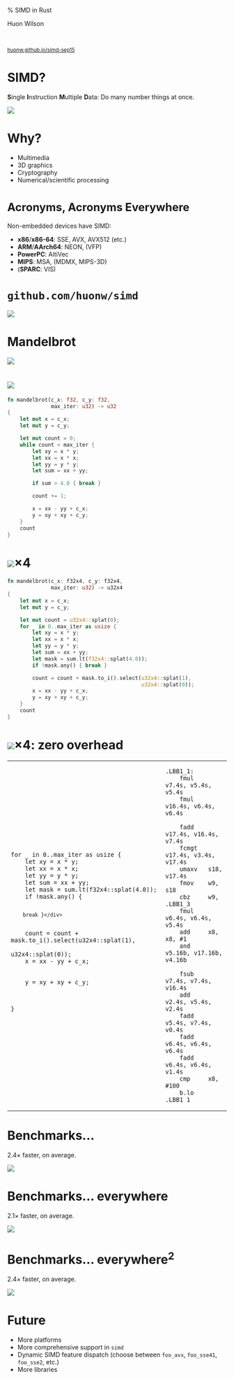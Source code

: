 % SIMD in Rust

Huon Wilson

<br>

[<small>huonw.github.io/simd-sep15</small>](http://huonw.github.io/simd-sep15)

# SIMD?

**S**ingle **I**nstruction **M**ultiple **D**ata: Do many number
  things at once.

![](vector.png)

# Why?

- Multimedia
- 3D graphics
- Cryptography
- Numerical/scientific processing

# <span style='font-size: 0.9em'>Acronyms, Acronyms Everywhere</span>

Non-embedded devices have SIMD:

- **x86**/<strong>x86-64</strong>: SSE, AVX, AVX512 (etc.)
- **ARM**/<strong>AArch64</strong>: NEON, (VFP)
- **PowerPC**: AltiVec
- **MIPS**: MSA, (MDMX, MIPS-3D)
- (**SPARC**: VIS)

# `github.com/huonw/simd`

[<img src="crate.png" class="shadow"></img>](https://github.com/huonw/simd)

# Mandelbrot

![](mandel.png)

# <img src=mandel.png class='header-image'>

```rust
fn mandelbrot(c_x: f32, c_y: f32,
              max_iter: u32) -> u32
{
    let mut x = c_x;
    let mut y = c_y;

    let mut count = 0;
    while count < max_iter {
        let xy = x * y;
        let xx = x * x;
        let yy = y * y;
        let sum = xx + yy;

        if sum > 4.0 { break }

        count += 1;

        x = xx - yy + c_x;
        y = xy + xy + c_y;
    }
    count
}
```

# <img src=mandel.png class='header-image'>&times;4

```rust
fn mandelbrot(c_x: f32x4, c_y: f32x4,
              max_iter: u32) -> u32x4
{
    let mut x = c_x;
    let mut y = c_y;

    let mut count = u32x4::splat(0);
    for _ in 0..max_iter as usize {
        let xy = x * y;
        let xx = x * x;
        let yy = y * y;
        let sum = xx + yy;
        let mask = sum.lt(f32x4::splat(4.0));
        if !mask.any() { break }

        count = count + mask.to_i().select(u32x4::splat(1),
                                           u32x4::splat(0));
        x = xx - yy + c_x;
        y = xy + xy + c_y;
    }
    count
}
```

# <img src=mandel.png class='header-image'>&times;4: zero overhead

<table class="compare">
<tbody>
<tr><td>
<pre><code>for _ in 0..max_iter as usize {
<div class="group-a">    let xy = x * y;
    let xx = x * x;
    let yy = y * y;</div><div class="group-b">    let sum = xx + yy;</div><div class="group-c">    let mask = sum.lt(f32x4::splat(4.0));</div><div class="group-d">    if !mask.any() {

        break }</div>

<div class="group-e">    count = count + mask.to_i().select(u32x4::splat(1),
                                       u32x4::splat(0));</div><div class="group-f">    x = xx - yy + c_x;</div>

<div class="group-f">    y = xy + xy + c_y;</div>

}</pre></code>
</td><td>
<pre><code>.LBB1_1:
<div class="group-a">    fmul    <span class="args">v7.4s, v5.4s, v5.4s</span>
    fmul    <span class="args">v16.4s, v6.4s, v6.4s</span></div>
<div class="group-b">    fadd    <span class="args">v17.4s, v16.4s, v7.4s</span></div><div class="group-c">    fcmgt   <span class="args">v17.4s, v3.4s, v17.4s</span></div><div class="group-d">    umaxv   <span class="args">s18, v17.4s</span>
    fmov    <span class="args">w9, s18</span>
    cbz     <span class="args">w9, .LBB1_3</span></div><div class="group-a">    fmul    <span class="args">v6.4s, v6.4s, v5.4s</span></div>    add     <span class="args">x8, x8, #1</span>
<div class="group-e">    and     <span class="args">v5.16b, v17.16b, v4.16b</span></div>
<div class="group-f">    fsub    <span class="args">v7.4s, v7.4s, v16.4s</span></div><div class="group-e">    add     <span class="args">v2.4s, v5.4s, v2.4s</span></div><div class="group-f">    fadd    <span class="args">v5.4s, v7.4s, v0.4s</span>
    fadd    <span class="args">v6.4s, v6.4s, v6.4s</span>
    fadd    <span class="args">v6.4s, v6.4s, v1.4s</div>    cmp     <span class="args">x8, #100</span>
    b.lo    <span class="args">.LBB1_1</span></code></pre>
</td>
</tr>
<tbody>
</table>

# Benchmarks...

2.4&times; faster, on average.

![](chart-x86-64.png)

# Benchmarks... everywhere

2.1&times; faster, on average.

![](chart-aarch64.png)

# Benchmarks... everywhere<sup>2</sup>

2.4&times; faster, on average.

![](chart-arm.png)

# Future

- More platforms
- More comprehensive support in `simd`
- Dynamic SIMD feature dispatch (choose between `foo_avx`,
  `foo_sse41`, `foo_sse2`, etc.)
- More libraries
